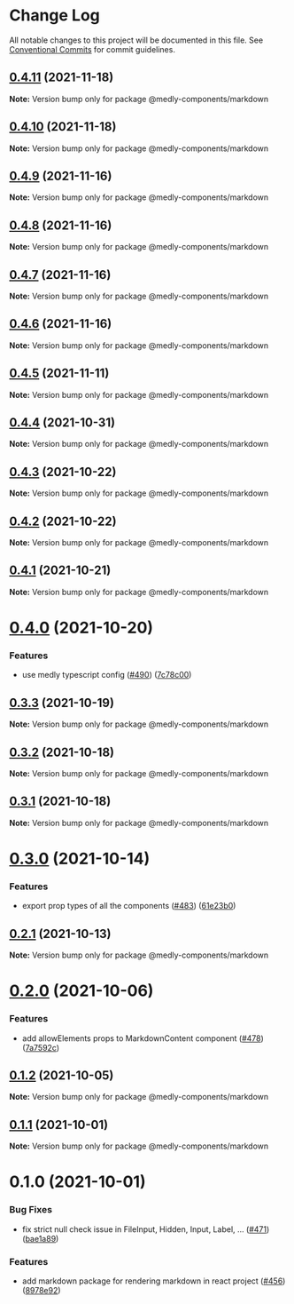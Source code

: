 # Change Log

All notable changes to this project will be documented in this file.
See [Conventional Commits](https://conventionalcommits.org) for commit guidelines.

## [0.4.11](https://github.com/medly/medly-components/compare/@medly-components/markdown@0.4.10...@medly-components/markdown@0.4.11) (2021-11-18)

**Note:** Version bump only for package @medly-components/markdown





## [0.4.10](https://github.com/medly/medly-components/compare/@medly-components/markdown@0.4.9...@medly-components/markdown@0.4.10) (2021-11-18)

**Note:** Version bump only for package @medly-components/markdown





## [0.4.9](https://github.com/medly/medly-components/compare/@medly-components/markdown@0.4.8...@medly-components/markdown@0.4.9) (2021-11-16)

**Note:** Version bump only for package @medly-components/markdown





## [0.4.8](https://github.com/medly/medly-components/compare/@medly-components/markdown@0.4.7...@medly-components/markdown@0.4.8) (2021-11-16)

**Note:** Version bump only for package @medly-components/markdown





## [0.4.7](https://github.com/medly/medly-components/compare/@medly-components/markdown@0.4.6...@medly-components/markdown@0.4.7) (2021-11-16)

**Note:** Version bump only for package @medly-components/markdown





## [0.4.6](https://github.com/medly/medly-components/compare/@medly-components/markdown@0.4.5...@medly-components/markdown@0.4.6) (2021-11-16)

**Note:** Version bump only for package @medly-components/markdown





## [0.4.5](https://github.com/medly/medly-components/compare/@medly-components/markdown@0.4.4...@medly-components/markdown@0.4.5) (2021-11-11)

**Note:** Version bump only for package @medly-components/markdown





## [0.4.4](https://github.com/medly/medly-components/compare/@medly-components/markdown@0.4.3...@medly-components/markdown@0.4.4) (2021-10-31)

**Note:** Version bump only for package @medly-components/markdown





## [0.4.3](https://github.com/medly/medly-components/compare/@medly-components/markdown@0.4.2...@medly-components/markdown@0.4.3) (2021-10-22)

**Note:** Version bump only for package @medly-components/markdown





## [0.4.2](https://github.com/medly/medly-components/compare/@medly-components/markdown@0.4.1...@medly-components/markdown@0.4.2) (2021-10-22)

**Note:** Version bump only for package @medly-components/markdown





## [0.4.1](https://github.com/medly/medly-components/compare/@medly-components/markdown@0.4.0...@medly-components/markdown@0.4.1) (2021-10-21)

**Note:** Version bump only for package @medly-components/markdown





# [0.4.0](https://github.com/medly/medly-components/compare/@medly-components/markdown@0.3.3...@medly-components/markdown@0.4.0) (2021-10-20)


### Features

* use medly typescript config ([#490](https://github.com/medly/medly-components/issues/490)) ([7c78c00](https://github.com/medly/medly-components/commit/7c78c0021209f558878e2a47fce101d54237ca33))





## [0.3.3](https://github.com/medly/medly-components/compare/@medly-components/markdown@0.3.2...@medly-components/markdown@0.3.3) (2021-10-19)

**Note:** Version bump only for package @medly-components/markdown





## [0.3.2](https://github.com/medly/medly-components/compare/@medly-components/markdown@0.3.1...@medly-components/markdown@0.3.2) (2021-10-18)

**Note:** Version bump only for package @medly-components/markdown





## [0.3.1](https://github.com/medly/medly-components/compare/@medly-components/markdown@0.3.0...@medly-components/markdown@0.3.1) (2021-10-18)

**Note:** Version bump only for package @medly-components/markdown





# [0.3.0](https://github.com/medly/medly-components/compare/@medly-components/markdown@0.2.1...@medly-components/markdown@0.3.0) (2021-10-14)


### Features

* export prop types of all the components ([#483](https://github.com/medly/medly-components/issues/483)) ([61e23b0](https://github.com/medly/medly-components/commit/61e23b0dea0840ebfad3869a3d67f1c7efbc4183))





## [0.2.1](https://github.com/medly/medly-components/compare/@medly-components/markdown@0.2.0...@medly-components/markdown@0.2.1) (2021-10-13)

**Note:** Version bump only for package @medly-components/markdown





# [0.2.0](https://github.com/medly/medly-components/compare/@medly-components/markdown@0.1.2...@medly-components/markdown@0.2.0) (2021-10-06)


### Features

* add allowElements props to MarkdownContent component ([#478](https://github.com/medly/medly-components/issues/478)) ([7a7592c](https://github.com/medly/medly-components/commit/7a7592c0c5b29c407468299a629bb6f1f6481a11))





## [0.1.2](https://github.com/medly/medly-components/compare/@medly-components/markdown@0.1.1...@medly-components/markdown@0.1.2) (2021-10-05)

**Note:** Version bump only for package @medly-components/markdown





## [0.1.1](https://github.com/medly/medly-components/compare/@medly-components/markdown@0.1.0...@medly-components/markdown@0.1.1) (2021-10-01)

**Note:** Version bump only for package @medly-components/markdown





# 0.1.0 (2021-10-01)


### Bug Fixes

* fix strict null check issue in FileInput, Hidden, Input, Label, … ([#471](https://github.com/medly/medly-components/issues/471)) ([bae1a89](https://github.com/medly/medly-components/commit/bae1a899fc33fa8f6d5885f205f2aa4ee930f393))


### Features

* add markdown package for rendering markdown in react project ([#456](https://github.com/medly/medly-components/issues/456)) ([8978e92](https://github.com/medly/medly-components/commit/8978e92ca415d6f2c50bebaaa0ad97a0027a7f7e))
